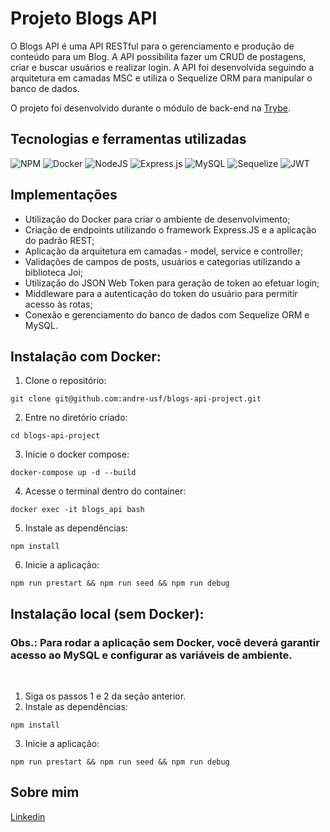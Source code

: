 # Projeto Blogs API

O Blogs API é uma API RESTful para o gerenciamento e produção de conteúdo para um Blog. A API possibilita fazer um CRUD de postagens, criar e buscar usuários e realizar login. A API foi desenvolvida seguindo a arquitetura em camadas MSC e utiliza o Sequelize ORM para manipular o banco de dados.

O projeto foi desenvolvido durante o módulo de back-end na [Trybe](https://www.betrybe.com/).

## Tecnologias e ferramentas utilizadas 

![NPM](https://img.shields.io/badge/NPM-%23CB3837.svg?style=for-the-badge&logo=npm&logoColor=white)
![Docker](https://img.shields.io/badge/docker-%230db7ed.svg?style=for-the-badge&logo=docker&logoColor=white)
![NodeJS](https://img.shields.io/badge/node.js-6DA55F?style=for-the-badge&logo=node.js&logoColor=white)
![Express.js](https://img.shields.io/badge/express.js-%23404d59.svg?style=for-the-badge&logo=express&logoColor=%2361DAFB)
![MySQL](https://img.shields.io/badge/mysql-%2300f.svg?style=for-the-badge&logo=mysql&logoColor=white)
![Sequelize](https://img.shields.io/badge/Sequelize-52B0E7?style=for-the-badge&logo=Sequelize&logoColor=white)
![JWT](https://img.shields.io/badge/JWT-black?style=for-the-badge&logo=JSON%20web%20tokens)

## Implementações

- Utilização do Docker para criar o ambiente de desenvolvimento;
- Criação de endpoints utilizando o framework Express.JS e a aplicação do padrão REST;
- Aplicação da arquitetura em camadas - model, service e controller;
- Validações de campos de posts, usuários e categorias utilizando a biblioteca Joi;
- Utilização do JSON Web Token para geração de token ao efetuar login;
- Middleware para a autenticação do token do usuário para permitir acesso às rotas;
- Conexão e gerenciamento do banco de dados com Sequelize ORM e MySQL.


## Instalação com Docker:

1. Clone o repositório:

```
git clone git@github.com:andre-usf/blogs-api-project.git
```

2. Entre no diretório criado:

```
cd blogs-api-project
```

3. Inicie o docker compose:

```
docker-compose up -d --build
```

4. Acesse o terminal dentro do container:

```
docker exec -it blogs_api bash
```

5. Instale as dependências:

```
npm install
```

6. Inicie a aplicação:

```
npm run prestart && npm run seed && npm run debug
```

## Instalação local (sem Docker):

### Obs.: Para rodar a aplicação sem Docker, você deverá garantir acesso ao MySQL e configurar as variáveis de ambiente. 

<br>

1. Siga os passos 1 e 2 da seção anterior.
2. Instale as dependências:
```
npm install
```
3. Inicie a aplicação:

```
npm run prestart && npm run seed && npm run debug
```

## Sobre mim

[Linkedin](https://www.linkedin.com/in/andrefretta/)

<!-- Olá, Tryber!
Esse é apenas um arquivo inicial para o README do seu projeto no qual você pode customizar e reutilizar todas as vezes que for executar o trybe-publisher.

Para deixá-lo com a sua cara, basta alterar o seguinte arquivo da sua máquina: ~/.student-repo-publisher/custom/_NEW_README.md

É essencial que você preencha esse documento por conta própria, ok?
Não deixe de usar nossas dicas de escrita de README de projetos, e deixe sua criatividade brilhar!
:warning: IMPORTANTE: você precisa deixar nítido:
- quais arquivos/pastas foram desenvolvidos por você; 
- quais arquivos/pastas foram desenvolvidos por outra pessoa estudante;
- quais arquivos/pastas foram desenvolvidos pela Trybe.
-->
